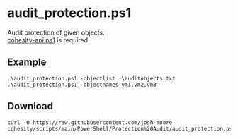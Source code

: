 # **audit_protection.ps1**

   Audit protection of given objects.<br />
   [cohesity-api.ps1](https://github.com/bseltz-cohesity/scripts/tree/master/powershell/cohesity-api) is required 

## **Example**

    .\audit_protection.ps1 -objectlist .\auditobjects.txt
    .\audit_protection.ps1 -objectnames vm1,vm2,vm3
    
## **Download**
    curl -O https://raw.githubusercontent.com/josh-moore-cohesity/scripts/main/PowerShell/Protection%20Audit/audit_protection.ps1
